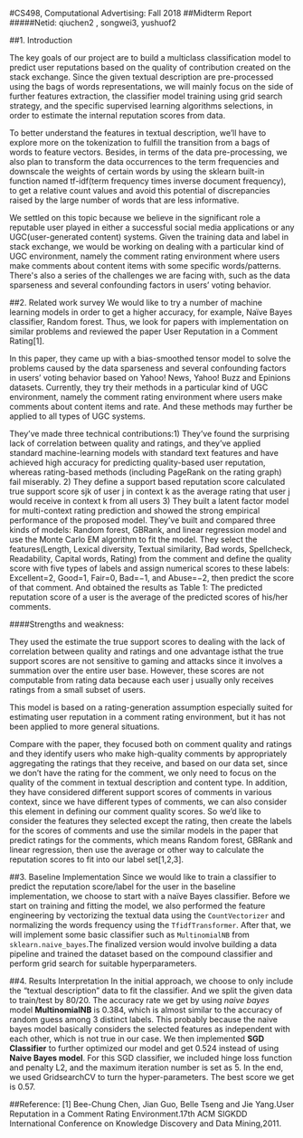 #CS498, Computational Advertising: Fall 2018
##Midterm Report
#####Netid: qiuchen2 , songwei3, yushuof2

##1. Introduction

The key goals of our project are to build a multiclass classification model to predict user reputations based on the quality of contribution created on the stack exchange. Since the given textual description are pre-processed using the bags of words representations, we will mainly focus on the side of further features extraction, the classifier model training using grid search strategy, and the specific supervised learning algorithms selections, in order to estimate the internal reputation scores from data.

To better understand the features in textual description, we’ll have to explore more on the tokenization to fulfill the transition from a bags of words to feature vectors. Besides, in terms of the data pre-processing, we also plan to transform the data occurrences to the term frequencies and downscale the weights of certain words by using the sklearn built-in function named tf-idf(term frequency times inverse document frequency), to get a relative count values and avoid this potential of discrepancies raised by the large number of words that are less informative.

We settled on this topic because we believe in the significant role a reputable user played in either a successful social media applications or any UGC(user-generated content) systems. Given the training data and label in stack exchange, we would be working on dealing with a particular kind of UGC environment, namely the comment rating environment where users make comments about content items with some specific words/patterns. There's also a series of the challenges we are facing with, such as the data sparseness and several confounding factors in users’ voting behavior.

##2. Related work survey
We would like to try a number of machine learning models in order to get a higher accuracy, for example, N​aïve Bayes classifier, Random forest. Thus, we look for papers with implementation on similar problems and reviewed the paper ​User Reputation in a Comment Rating[1].

In this paper, they came up with a bias-smoothed tensor model to solve the problems caused by the data sparseness and several confounding factors in users’ voting behavior based on Yahoo! News, Yahoo! Buzz and Epinions datasets. Currently, they try their methods in a particular kind of UGC environment, namely the comment rating environment where users make comments about content items and rate. And these methods may further be applied to all types of UGC systems.

They’ve made three ​technical contributions​​:1) They’ve found the surprising lack of correlation between quality and ratings, and they’ve applied standard machine-learning models with standard text features and have achieved high accuracy for predicting quality-based user reputation, whereas rating-based methods (including PageRank on the rating graph) fail miserably. 2) They define a support based reputation score calculated true support score sjk of user j in context k as the average rating that user j would receive in context k from all users 3) They built a latent factor model for multi-context rating prediction and showed the strong empirical performance of the proposed model.
They’ve built and compared three kinds of models: ​Random forest, GBRank, and linear regression model and use the Monte Carlo EM algorithm to fit the model. They select the features(Length,
 Lexical diversity, Textual similarity, Bad words, Spellcheck, Readability, Capital words, Rating) from the comment and define the quality score with five types of labels and ​assign numerical scores to these labels: Excellent=2, Good=1, Fair=0, Bad=−1, and Abuse=−2, then ​predict the score of that comment. And obtained the results as Table 1:
The predicted reputation score of a user is the average of the predicted scores of his/her comments. 

####Strengths and weakness​​:

They used the estimate the true support scores to dealing with the l​ack of correlation between quality and ratings and one advantage is ​that the true support scores are not sensitive to gaming and attacks since it involves a summation over the entire user base​. ​However, these scores are not computable from rating data because each user j usually only receives ratings from a small subset of users.

This model is based on a rating-generation assumption especially suited for estimating user reputation in a comment rating environment, but it has not been applied to more general situations.

Compare with the paper, they focused both on comment quality and ratings and they identify users who make high-quality comments by appropriately aggregating the ratings that they receive, and based on our data set, since we don’t have the rating for the comment, we only need to focus on the quality of the comment in ​textual description and content type. In addition, they have considered different support scores of comments in various context, since we have different types of comments, we can also consider this element in defining our comment quality scores. So we’d like to consider the features they selected except the rating, then create the labels for the scores of comments and use the similar models in the paper that predict ratings for the comments, which means ​Random forest, GBRank and linear regression, then use the average or other way to calculate the reputation scores to fit into our label set[1,2,3].

##3. Baseline Implementation
Since we would like to train a classifier to predict the reputation score/label for the user in the baseline implementation, we choose to start with a ​naïve Bayes classifier. Before we start on training and fitting the model, we also performed the feature engineering by vectorizing the textual data using the `CountVectorizer` and normalizing the words frequency using the `TfidfTransformer`. After that, we will implement some basic classifier such as `​MultinomialNB` from `sklearn.naive_bayes`.​​The finalized version would involve building a data pipeline and trained the dataset based on the compound classifier and perform grid search for suitable hyperparameters.
    
##4. Results Interpretation
In the initial approach, we choose to only include the “textual description” data to fit the classifier. And we split the given data to train/test by 80/20. The accuracy rate we get by using *naive bayes* model **MultinomialNB** is 0.384, which is almost similar to the accuracy of random guess among 3 distinct labels. This probably because the naive bayes model basically considers the selected features as independent with each other, which is not true in our case. We then implemented **SGD Classifier** to further optimized our model and get 0.524 instead of using **Naive Bayes model**. For this SGD classifier, we included hinge loss function and penalty L2, and the maximum iteration number is set as 5. In the end, we used GridsearchCV to turn the hyper-parameters. The best score we get is ​0.57.


##Reference:
[1] Bee-Chung Chen, Jian Guo, Belle Tseng and Jie Yang.User Reputation in a Comment Rating Environment.​17th ACM SIGKDD International Conference on Knowledge Discovery and Data Mining,2011.
